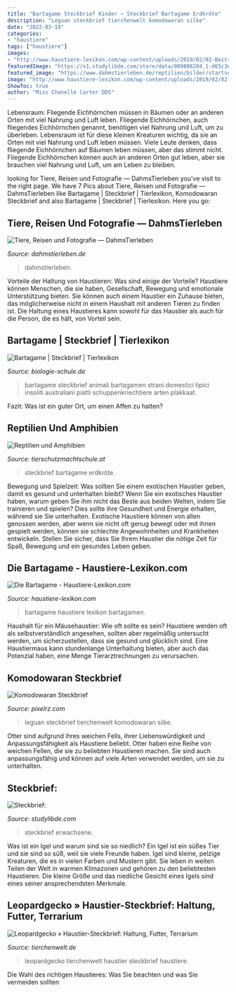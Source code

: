 ```yaml
---
title: "Bartagame Steckbrief Kinder ~ Steckbrief Bartagame Erdkröte"
description: "Leguan steckbrief tierchenwelt komodowaran silke"
date: "2022-03-19"
categories:
- "haustiere"
tags: ["haustiere"]
images:
- "http://www.haustiere-lexikon.com/wp-content/uploads/2019/02/02-Beitragsbild-1-1-300x300.jpg"
featuredImage: "https://s1.studylibde.com/store/data/009808284_1-d65c3e74bb61823f120314eb25ae3132-300x300.png"
featured_image: "https://www.dahmstierleben.de/reptilien/bilder/startseite/bartagame.jpg/@@images/d0b91dec-581b-41e6-ab1c-b5864a30ccdb.jpeg"
image: "http://www.haustiere-lexikon.com/wp-content/uploads/2019/02/02-Beitragsbild-1-1-300x300.jpg"
ShowToc: true
author: "Miss Chanelle Carter DDS"
---
```



Lebensraum: Fliegende Eichhörnchen müssen in Bäumen oder an anderen Orten mit viel Nahrung und Luft leben.
Fliegende Eichhörnchen, auch fliegendes Eichhörnchen genannt, benötigen viel Nahrung und Luft, um zu überleben. Lebensraum ist für diese kleinen Kreaturen wichtig, da sie an Orten mit viel Nahrung und Luft leben müssen. Viele Leute denken, dass fliegende Eichhörnchen auf Bäumen leben müssen, aber das stimmt nicht. Fliegende Eichhörnchen können auch an anderen Orten gut leben, aber sie brauchen viel Nahrung und Luft, um am Leben zu bleiben.

	

		
looking for Tiere, Reisen und Fotografie — DahmsTierleben you've visit to the right page. We have 7 Pics about Tiere, Reisen und Fotografie — DahmsTierleben like Bartagame | Steckbrief | Tierlexikon, Komodowaran Steckbrief and also Bartagame | Steckbrief | Tierlexikon. Here you go:
		
    
## Tiere, Reisen Und Fotografie — DahmsTierleben

<img loading=lazy src="https://www.dahmstierleben.de/reptilien/bilder/startseite/bartagame.jpg/@@images/d0b91dec-581b-41e6-ab1c-b5864a30ccdb.jpeg" onerror="this.onerror=null;this.src='https://tse1.mm.bing.net/th?id=OIP.xUAs_9QpGmREFMWLYWqsmwAAAA&amp;pid=15.1';" alt="Tiere, Reisen und Fotografie — DahmsTierleben">

_Source: dahmstierleben.de_

>dahmstierleben. 

	

Vorteile der Haltung von Haustieren: Was sind einige der Vorteile?
Haustiere können Menschen, die sie haben, Gesellschaft, Bewegung und emotionale Unterstützung bieten. Sie können auch einem Haustier ein Zuhause bieten, das möglicherweise nicht in einem Haushalt mit anderen Tieren zu finden ist.
Die Haltung eines Haustieres kann sowohl für das Haustier als auch für die Person, die es hält, von Vorteil sein.

    
## Bartagame | Steckbrief | Tierlexikon

<img loading=lazy src="http://www.biologie-schule.de/img/bartagame.gif" onerror="this.onerror=null;this.src='https://tse1.mm.bing.net/th?id=OIP.KiJ9xtTSaVwRGzE4SljlNQAAAA&amp;pid=15.1';" alt="Bartagame | Steckbrief | Tierlexikon">

_Source: biologie-schule.de_

>bartagame steckbrief animali bartagamen strani domestici tipici insoliti australiani piatti schuppenkriechtiere arten plakkaat. 

	

Fazit: Was ist ein guter Ort, um einen Affen zu halten?

    
## Reptilien Und Amphibien

<img loading=lazy src="https://www.tierschutzmachtschule.at/image.php?size=kl&amp;sq=16x9&amp;id=1060" onerror="this.onerror=null;this.src='https://tse1.mm.bing.net/th?id=OIP.AWSYUMYvEJEngTkEwI0__wHaEK&amp;pid=15.1';" alt="Reptilien und Amphibien">

_Source: tierschutzmachtschule.at_

>steckbrief bartagame erdkröte. 

	

Bewegung und Spielzeit: Was sollten Sie einem exotischen Haustier geben, damit es gesund und unterhalten bleibt?
Wenn Sie ein exotisches Haustier haben, warum geben Sie ihm nicht das Beste aus beiden Welten, indem Sie trainieren und spielen? Dies sollte ihre Gesundheit und Energie erhalten, während sie Sie unterhalten.
Exotische Haustiere können von allen genossen werden, aber wenn sie nicht oft genug bewegt oder mit ihnen gespielt werden, können sie schlechte Angewohnheiten und Krankheiten entwickeln. Stellen Sie sicher, dass Sie Ihrem Haustier die nötige Zeit für Spaß, Bewegung und ein gesundes Leben geben.

    
## Die Bartagame - Haustiere-Lexikon.com

<img loading=lazy src="http://www.haustiere-lexikon.com/wp-content/uploads/2019/02/02-Beitragsbild-1-1-300x300.jpg" onerror="this.onerror=null;this.src='https://tse2.mm.bing.net/th?id=OIP.KQaOQPjIuNutpi1MI3dkiQAAAA&amp;pid=15.1';" alt="Die Bartagame - Haustiere-Lexikon.com">

_Source: haustiere-lexikon.com_

>bartagame haustiere lexikon bartagamen. 

	

Haushalt für ein Mäusehaustier: Wie oft sollte es sein?
Haustiere werden oft als selbstverständlich angesehen, sollten aber regelmäßig untersucht werden, um sicherzustellen, dass sie gesund und glücklich sind. Eine Haustiermaus kann stundenlange Unterhaltung bieten, aber auch das Potenzial haben, eine Menge Tierarztrechnungen zu verursachen.

    
## Komodowaran Steckbrief

<img loading=lazy src="https://www.tierchenwelt.de/images/stories/fotos/amphibien_reptilien/echsen/leguan/leguan_kopf_l.jpg" onerror="this.onerror=null;this.src='https://tse2.mm.bing.net/th?id=OIP.vqOiYBI3EmexMMC6JUV9iQHaE8&amp;pid=15.1';" alt="Komodowaran Steckbrief">

_Source: pixelrz.com_

>leguan steckbrief tierchenwelt komodowaran silke. 

	

Otter sind aufgrund ihres weichen Fells, ihrer Liebenswürdigkeit und Anpassungsfähigkeit als Haustiere beliebt.
Otter haben eine Reihe von weichen Fellen, die sie zu beliebten Haustieren machen. Sie sind auch anpassungsfähig und können auf viele Arten verwendet werden, um sie zu unterhalten.

    
## Steckbrief:

<img loading=lazy src="https://s1.studylibde.com/store/data/009808284_1-d65c3e74bb61823f120314eb25ae3132-300x300.png" onerror="this.onerror=null;this.src='https://tse3.mm.bing.net/th?id=OIP.MHVbwDxOfZfeOilKNeVlcAAAAA&amp;pid=15.1';" alt="Steckbrief:">

_Source: studylibde.com_

>steckbrief erwachsene. 

	

Was ist ein Igel und warum sind sie so niedlich?
Ein Igel ist ein süßes Tier und sie sind so süß, weil sie viele Freunde haben. Igel sind kleine, pelzige Kreaturen, die es in vielen Farben und Mustern gibt. Sie leben in weiten Teilen der Welt in warmen Klimazonen und gehören zu den beliebtesten Haustieren. Die kleine Größe und das niedliche Gesicht eines Igels sind eines seiner ansprechendsten Merkmale.

    
## Leopardgecko » Haustier-Steckbrief: Haltung, Futter, Terrarium

<img loading=lazy src="https://www.tierchenwelt.de/images/stories/haustiere/reptilien/leopardgecko_l.jpg" onerror="this.onerror=null;this.src='https://tse2.mm.bing.net/th?id=OIP.dVHs_GWkU6nKG6owjbDd-AHaE8&amp;pid=15.1';" alt="Leopardgecko » Haustier-Steckbrief: Haltung, Futter, Terrarium">

_Source: tierchenwelt.de_

>leopardgecko tierchenwelt haustier steckbrief haustiere. 

	

Die Wahl des richtigen Haustieres: Was Sie beachten und was Sie vermeiden sollten

